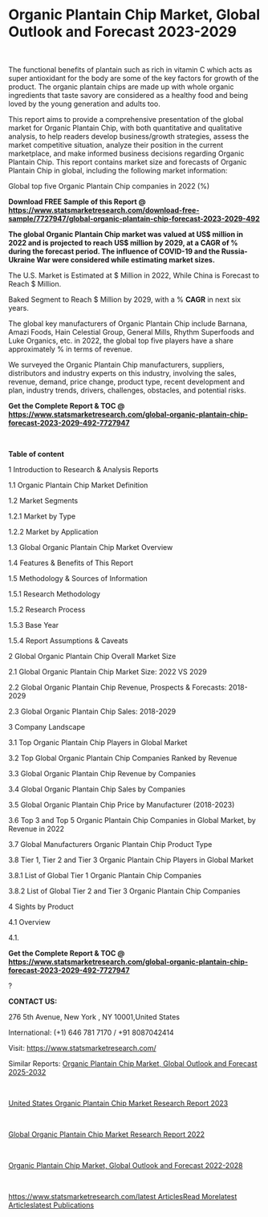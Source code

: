 <h1>Organic Plantain Chip Market, Global Outlook and Forecast 2023-2029</h1><br/><p>The functional benefits of plantain such as rich in vitamin C which acts as super antioxidant for the body are some of the key factors for growth of the product. The organic plantain chips are made up with whole organic ingredients that taste savory are considered as a healthy food and being loved by the young generation and adults too.</p>
 
 
 
 <p>This report aims to provide a comprehensive presentation of the global market for Organic Plantain Chip, with both quantitative and qualitative analysis, to help readers develop business/growth strategies, assess the market competitive situation, analyze their position in the current marketplace, and make informed business decisions regarding Organic Plantain Chip. This report contains market size and forecasts of Organic Plantain Chip in global, including the following market information:</p>
 
 
 
 <p>Global top five Organic Plantain Chip companies in 2022 (%)</p>
 
 
 
 <p><strong>Download FREE Sample of this Report @ <a href="https://www.statsmarketresearch.com/download-free-sample/7727947/global-organic-plantain-chip-forecast-2023-2029-492">https://www.statsmarketresearch.com/download-free-sample/7727947/global-organic-plantain-chip-forecast-2023-2029-492</a></strong></p>
 
 
 
 <p><strong>The global Organic Plantain Chip market was valued at US$ million in 2022 and is projected to reach US$ million by 2029, at a <strong>CAGR</strong> of % during the forecast period. The influence of COVID-19 and the Russia-Ukraine War were considered while estimating market sizes.</strong></p>
 
 
 
 <p>The U.S. Market is Estimated at $ Million in 2022, While China is Forecast to Reach $ Million.</p>
 
 
 
 <p>Baked Segment to Reach $ Million by 2029, with a % <strong>CAGR</strong> in next six years.</p>
 
 
 
 <p>The global key manufacturers of Organic Plantain Chip include Barnana, Amazi Foods, Hain Celestial Group, General Mills, Rhythm Superfoods and Luke Organics, etc. in 2022, the global top five players have a share approximately % in terms of revenue.</p>
 
 
 
 <p>We surveyed the Organic Plantain Chip manufacturers, suppliers, distributors and industry experts on this industry, involving the sales, revenue, demand, price change, product type, recent development and plan, industry trends, drivers, challenges, obstacles, and potential risks.</p>
 
 
 
 <div><b>Get the Complete Report & TOC @ <a href="https://www.statsmarketresearch.com/global-organic-plantain-chip-forecast-2023-2029-492-7727947">https://www.statsmarketresearch.com/global-organic-plantain-chip-forecast-2023-2029-492-7727947</a></b></div>
 
 
 
 <p><br />
 
 <b>Table of content</b></p>
 
 
 
 <p>1 Introduction to Research & Analysis Reports<br />
 
 1.1 Organic Plantain Chip Market Definition<br />
 
 1.2 Market Segments<br />
 
 1.2.1 Market by Type<br />
 
 1.2.2 Market by Application<br />
 
 1.3 Global Organic Plantain Chip Market Overview<br />
 
 1.4 Features & Benefits of This Report<br />
 
 1.5 Methodology & Sources of Information<br />
 
 1.5.1 Research Methodology<br />
 
 1.5.2 Research Process<br />
 
 1.5.3 Base Year<br />
 
 1.5.4 Report Assumptions & Caveats<br />
 
 2 Global Organic Plantain Chip Overall Market Size<br />
 
 2.1 Global Organic Plantain Chip Market Size: 2022 VS 2029<br />
 
 2.2 Global Organic Plantain Chip Revenue, Prospects & Forecasts: 2018-2029<br />
 
 2.3 Global Organic Plantain Chip Sales: 2018-2029<br />
 
 3 Company Landscape<br />
 
 3.1 Top Organic Plantain Chip Players in Global Market<br />
 
 3.2 Top Global Organic Plantain Chip Companies Ranked by Revenue<br />
 
 3.3 Global Organic Plantain Chip Revenue by Companies<br />
 
 3.4 Global Organic Plantain Chip Sales by Companies<br />
 
 3.5 Global Organic Plantain Chip Price by Manufacturer (2018-2023)<br />
 
 3.6 Top 3 and Top 5 Organic Plantain Chip Companies in Global Market, by Revenue in 2022<br />
 
 3.7 Global Manufacturers Organic Plantain Chip Product Type<br />
 
 3.8 Tier 1, Tier 2 and Tier 3 Organic Plantain Chip Players in Global Market<br />
 
 3.8.1 List of Global Tier 1 Organic Plantain Chip Companies<br />
 
 3.8.2 List of Global Tier 2 and Tier 3 Organic Plantain Chip Companies<br />
 
 4 Sights by Product<br />
 
 4.1 Overview<br />
 
 4.1.</p>
 
 
 
 <div><b>Get the Complete Report & TOC @ <a href="https://www.statsmarketresearch.com/global-organic-plantain-chip-forecast-2023-2029-492-7727947">https://www.statsmarketresearch.com/global-organic-plantain-chip-forecast-2023-2029-492-7727947</a></b></div>
 
 
 
 <p>? </p>
 
 
 
 <p><b>CONTACT US:</b><br />
 
 276 5th Avenue, New York , NY 10001,United States<br />
 
 International: (+1) 646 781 7170 / +91 8087042414<br />
 
 Visit: <a href="https://www.statsmarketresearch.com/">https://www.statsmarketresearch.com/</a><br />
 
 Similar Reports: <a href="https://www.statsmarketresearch.com/global-organic-plantain-chip-forecast-2023-2029-492-7727947">Organic Plantain Chip Market, Global Outlook and Forecast 2025-2032</a><br />
 
 <br />
 
 <a href="https://www.statsmarketresearch.com/global-organic-plantain-chip-forecast-2023-2029-492-7727947">United States Organic Plantain Chip Market Research Report 2023</a><br />
 
 <br />
 
 <a href="https://www.statsmarketresearch.com/global-organic-plantain-chip-forecast-2023-2029-492-7727947">Global Organic Plantain Chip Market Research Report 2022</a><br />
 
 <br />
 
 <a href="https://www.statsmarketresearch.com/global-organic-plantain-chip-forecast-2023-2029-492-7727947">Organic Plantain Chip Market, Global Outlook and Forecast 2022-2028</a><br />
 
 <br />
 
 <a href="https://gyeongbokgung.com">https://www.statsmarketresearch.com/</a><a href="https://hallyeomaritime.com">latest Articles</a><a href="https://jingwansa.com">Read More</a><a href="https://nguoiviet.jp/">latest Articles</a><a href="https://www.intelmarketresearch.com/">latest Publications</a></p>